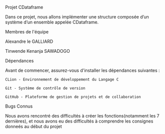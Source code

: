 Projet CDataframe


Dans ce projet, nous allons implémenter une structure composée d’un système d’un ensemble appelée CDataframe. 


Membres de l'équipe 
  
  Alexandre le GALLIARD
 
  Tinwende Kenanja SAWADOGO


Dépendances
 
  Avant de commencer, assurez-vous d'installer les dépendances suivantes :
    
    CLion - Environnement de développement du Langage C
    
    Git - Système de contrôle de version
    
    GitHub - Plateforme de gestion de projets et de collaboration


Bugs Connus 

  Nous avons rencontré des difficultés à créer les fonctions(notamment les 7 dernières), et nous avons eu des difficultés à comprendre les consignes donneés au début du projet
